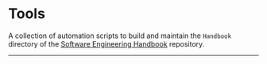# Tools

A collection of automation scripts to build and maintain the `Handbook` directory of the 
[Software Engineering Handbook][1] repository.

---

[1]: https://github.com/uribench/software-engineering-handbook
